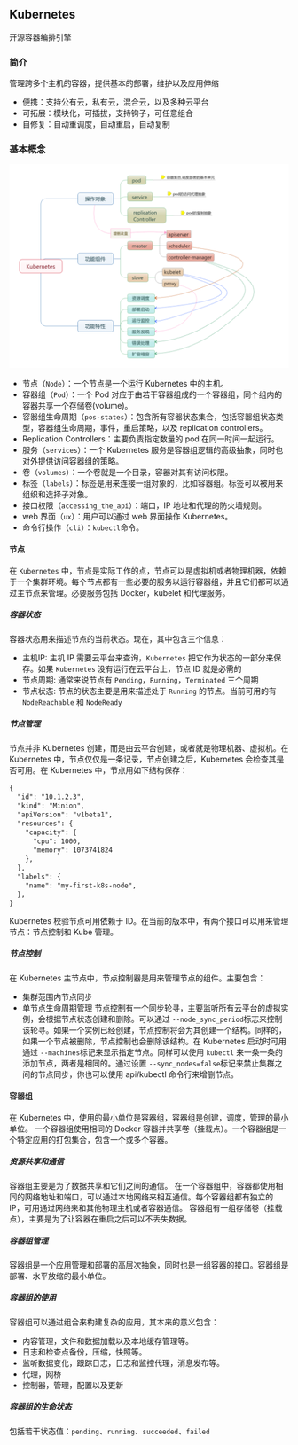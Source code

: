 ## Kubernetes
开源容器编排引擎

### 简介
管理跨多个主机的容器，提供基本的部署，维护以及应用伸缩
-   便携：支持公有云，私有云，混合云，以及多种云平台
-   可拓展：模块化，可插拔，支持钩子，可任意组合
-   自修复：自动重调度，自动重启，自动复制

### 基本概念

![](./image/Kubernetes1-1.png)

-  节点（`Node`）：一个节点是一个运行 Kubernetes 中的主机。
-  容器组（`Pod`）：一个 Pod 对应于由若干容器组成的一个容器组，同个组内的容器共享一个存储卷(volume)。
-  容器组生命周期（`pos-states`）：包含所有容器状态集合，包括容器组状态类型，容器组生命周期，事件，重启策略，以及 replication controllers。
-  Replication Controllers：主要负责指定数量的 pod 在同一时间一起运行。
-  服务（`services`）：一个 Kubernetes 服务是容器组逻辑的高级抽象，同时也对外提供访问容器组的策略。
-  卷（`volumes`）：一个卷就是一个目录，容器对其有访问权限。
-  标签（`labels`）：标签是用来连接一组对象的，比如容器组。标签可以被用来组织和选择子对象。
-  接口权限（`accessing_the_api`）：端口，IP 地址和代理的防火墙规则。
-  web 界面（`ux`）：用户可以通过 web 界面操作 Kubernetes。
-  命令行操作（`cli`）：`kubectl`命令。

#### 节点
在 `Kubernetes` 中，节点是实际工作的点，节点可以是虚拟机或者物理机器，依赖于一个集群环境。每个节点都有一些必要的服务以运行容器组，并且它们都可以通过主节点来管理。必要服务包括 Docker，kubelet 和代理服务。

##### 容器状态
容器状态用来描述节点的当前状态。现在，其中包含三个信息：
  - 主机IP: 主机 IP 需要云平台来查询，`Kubernetes` 把它作为状态的一部分来保存。如果 `Kubernetes` 没有运行在云平台上，节点 ID 就是必需的
  - 节点周期: 通常来说节点有 `Pending`，`Running`，`Terminated` 三个周期
  - 节点状态: 节点的状态主要是用来描述处于 `Running` 的节点。当前可用的有 `NodeReachable` 和 `NodeReady`

##### 节点管理
节点并非 Kubernetes 创建，而是由云平台创建，或者就是物理机器、虚拟机。在 Kubernetes 中，节点仅仅是一条记录，节点创建之后，Kubernetes 会检查其是否可用。在 Kubernetes 中，节点用如下结构保存：

```
{
  "id": "10.1.2.3",
  "kind": "Minion",
  "apiVersion": "v1beta1",
  "resources": {
    "capacity": {
      "cpu": 1000,
      "memory": 1073741824
    },
  },
  "labels": {
    "name": "my-first-k8s-node",
  },
}
```

Kubernetes 校验节点可用依赖于 ID。在当前的版本中，有两个接口可以用来管理节点：节点控制和 Kube 管理。

##### 节点控制
在 Kubernetes 主节点中，节点控制器是用来管理节点的组件。主要包含：
  -   集群范围内节点同步
  -   单节点生命周期管理
节点控制有一个同步轮寻，主要监听所有云平台的虚拟实例，会根据节点状态创建和删除。可以通过 `--node_sync_period`标志来控制该轮寻。如果一个实例已经创建，节点控制将会为其创建一个结构。同样的，如果一个节点被删除，节点控制也会删除该结构。在 Kubernetes 启动时可用通过 `--machines`标记来显示指定节点。同样可以使用 `kubectl` 来一条一条的添加节点，两者是相同的。通过设置 `--sync_nodes=false`标记来禁止集群之间的节点同步，你也可以使用 api/kubectl 命令行来增删节点。

#### 容器组
在 Kubernetes 中，使用的最小单位是容器组，容器组是创建，调度，管理的最小单位。 一个容器组使用相同的 Docker 容器并共享卷（挂载点）。一个容器组是一个特定应用的打包集合，包含一个或多个容器。

##### 资源共享和通信
容器组主要是为了数据共享和它们之间的通信。
在一个容器组中，容器都使用相同的网络地址和端口，可以通过本地网络来相互通信。每个容器组都有独立的 IP，可用通过网络来和其他物理主机或者容器通信。
容器组有一组存储卷（挂载点），主要是为了让容器在重启之后可以不丢失数据。

##### 容器组管理
容器组是一个应用管理和部署的高层次抽象，同时也是一组容器的接口。容器组是部署、水平放缩的最小单位。

##### 容器组的使用
容器组可以通过组合来构建复杂的应用，其本来的意义包含：
  -   内容管理，文件和数据加载以及本地缓存管理等。
  -   日志和检查点备份，压缩，快照等。
  -   监听数据变化，跟踪日志，日志和监控代理，消息发布等。
  -   代理，网桥
  -   控制器，管理，配置以及更新

##### 容器组的生命状态
包括若干状态值：`pending`、`running`、`succeeded`、`failed`

